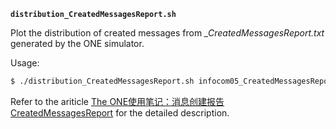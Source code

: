 **`distribution_CreatedMessagesReport.sh`**

Plot the distribution of created messages from *_CreatedMessagesReport.txt* generated by the ONE simulator.

Usage:

```sh
$ ./distribution_CreatedMessagesReport.sh infocom05_CreatedMessagesReport.txt 
```

Refer to the ariticle [The ONE使用笔记：消息创建报告CreatedMessagesReport](http://sparkandshine.net/en/the-one-use-notes-created-messages-report) for the detailed description.
